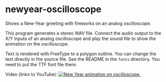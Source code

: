 # newyear-oscilloscope

Shows a New-Year greeting with fireworks on an analog oscilloscope.

This program generates a stereo WAV file. Connect the audio output to the X/Y inputs of an analog oscilloscope and play the sound file to show the animation on the oscilloscope.

Text is rendered with FreeType to a polygon outline. You can change the text directly in the source file.
See the README in the `fonts` directory. You need to put the TTF font file there.

Video (links to YouTube):
[![New Year animation on oscilloscope.](https://img.youtube.com/vi/rPCRBjYOwQc/0.jpg)](https://www.youtube.com/watch?v=rPCRBjYOwQc)
